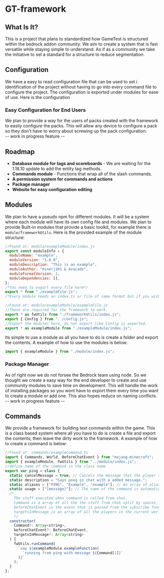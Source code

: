# GT-framework

## What Is It?

This is a project that plans to standardized how GameTest is structured within the bedrock addon community. We aim to create a system that is fast versatile while staying simple to understand. As if as a community we take the initiative to set a standard for a structure to reduce segmentation.

## Configuration

We have a easy to read configuration file that can be used to set i identification of the project without having to go into every command file to configure the project. The configuration is exported under modules for ease of use. Here is the configuration

### Easy Configuration for End Users

We plan to provide a way for the users of packs created with the framework to easily configure the packs. This will allow any device to configure a pack so they don't have to worry about screwing up the pack configuration.<br /> -- work in progress feature --

## Roadmap

- **Database module for tags and scoreboards** - We are waiting for the 1.18.10 update to add the entity tag methods.
- **Commands module** - Functions that wrap all of the slash commands.
- **A permission system for commands and actions**
- **Package manager**
- **Website for easy configuration editing**

## Modules

We plan to have a pseudo npm for different modules. It will be a system where each module will have its own config file and modules. We plan to provide Built-in modules that provide a basic toolkit, for example there is `module/frameworkUtils`. Here is the provided example of the module structure:
<br />

```js
//Found at: module/exampleModule/index.js
export const moduleInfo = {
  moduleName: "example",
  moduleVersion: "1.0.0",
  moduleDescription: "This is an example",
  moduleAuthor: "minerj101 & Avacado",
  moduleFormatVersion: 1,
  moduleDependencies: [],
};
/*You need to export every file here*/
export * from "./exampleFile.js";
/*Every module needs an index.ts or file of same format but if you wish to use a different file name specify in ../index.ts*/
```

```js
//Found at: module/exampleModule/exampleFile.js
//These are required for the framework to work.
export * as fwUtils from "./frameworkUtils/index.js";
export { Config } from "../config.js";
//Export the modules here, do not export like Config is exported.
export * as exampleModule from "./exampleModule/index.js";
```

Its simple to use a module as all you have to do is create a folder and export the contents. A example of how to use the modules is below:

```js
import { exampleModule } from "./module/index.js";
```

### Package Manager

As of right now we do not forsee the Bedrock team using node. So we thought we create a easy way for the end developer to create and use community modules to save time on development. This will handle the work of installing packages so you wont have to export them every time you want to create a module or add one. This also hopes reduce on naming conflicts.
<br />
-- work in progress feature --

## Commands

We provide a framework for building text commands within the game. This is a class based system where all you have to do is create a file and export the contents; then leave the dirty work to the framework. A example of how to create a command is below:

```js
//Found at: commands/exampleCommand.ts
import { Commands, World, BeforeChatEvent } from "mojang-minecraft";
import { exampleModule, fwUtils } from "../module/index.js";
//define name of the command in the class name
export var ping = class {
  static cancelMessage = true; // Cancels the message that the player sends for the command to sent to chat.
  static description = "Says pong in chat with a added message.";
  static aliases = ["PING", "Example", "example"]; // An array of aliases for the command.
  static usage = ["[message]"]; // The name of the command is automatically added to the usage.
  /*
    The stuff executed when command is called from chat.
    Command is a array of all the the stuff from chat split by spaces, the first element is the command name.
    beforeChatEvent is the event that is passed from the subscribe function.
    targetsInMessage is an array of all the players in the current world that appear in the message sent.
    */
  constructor(
    Command?: Array<string>,
    beforeChatEvent?: BeforeChatEvent,
    targetsInMessage?: Array<string>
  ) {
    fwUtils.runCommand(
      `say ${exampleModule.exampleFunction(
        `running from ping with message ${Command[1]}`
      )}`
    );
  }
};
```
